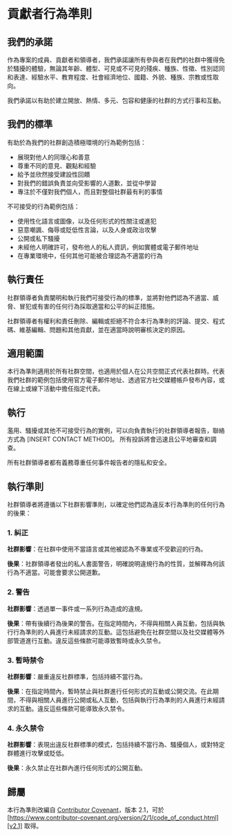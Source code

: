 # 貢獻者行為準則

## 我們的承諾

作為專案的成員、貢獻者和領導者，我們承諾讓所有參與者在我們的社群中獲得免於騷擾的體驗，無論其年齡、體型、可見或不可見的殘疾、種族、性徵、性別認同和表達、經驗水平、教育程度、社會經濟地位、國籍、外貌、種族、宗教或性取向。

我們承諾以有助於建立開放、熱情、多元、包容和健康的社群的方式行事和互動。

## 我們的標準

有助於為我們的社群創造積極環境的行為範例包括：

*   展現對他人的同理心和善意
*   尊重不同的意見、觀點和經驗
*   給予並欣然接受建設性回饋
*   對我們的錯誤負責並向受影響的人道歉，並從中學習
*   專注於不僅對我們個人，而且對整個社群最有利的事情

不可接受的行為範例包括：

*   使用性化語言或圖像，以及任何形式的性關注或進犯
*   惡意嘲諷、侮辱或貶低性言論，以及人身或政治攻擊
*   公開或私下騷擾
*   未經他人明確許可，發布他人的私人資訊，例如實體或電子郵件地址
*   在專業環境中，任何其他可能被合理認為不適當的行為

## 執行責任

社群領導者負責闡明和執行我們可接受行為的標準，並將對他們認為不適當、威脅、冒犯或有害的任何行為採取適當和公平的糾正措施。

社群領導者有權利和責任刪除、編輯或拒絕不符合本行為準則的評論、提交、程式碼、維基編輯、問題和其他貢獻，並在適當時說明審核決定的原因。

## 適用範圍

本行為準則適用於所有社群空間，也適用於個人在公共空間正式代表社群時。代表我們社群的範例包括使用官方電子郵件地址、透過官方社交媒體帳戶發布內容，或在線上或線下活動中擔任指定代表。

## 執行

濫用、騷擾或其他不可接受行為的實例，可以向負責執行的社群領導者報告，聯絡方式為 [INSERT CONTACT METHOD]。
所有投訴將會迅速且公平地審查和調查。

所有社群領導者都有義務尊重任何事件報告者的隱私和安全。

## 執行準則

社群領導者將遵循以下社群影響準則，以確定他們認為違反本行為準則的任何行為的後果：

### 1. 糾正

**社群影響**：在社群中使用不當語言或其他被認為不專業或不受歡迎的行為。

**後果**：社群領導者發出的私人書面警告，明確說明違規行為的性質，並解釋為何該行為不適當。可能會要求公開道歉。

### 2. 警告

**社群影響**：透過單一事件或一系列行為造成的違規。

**後果**：帶有後續行為後果的警告。在指定時間內，不得與相關人員互動，包括與執行行為準則的人員進行未經請求的互動。這包括避免在社群空間以及社交媒體等外部管道進行互動。違反這些條款可能導致暫時或永久禁令。

### 3. 暫時禁令

**社群影響**：嚴重違反社群標準，包括持續不當行為。

**後果**：在指定時間內，暫時禁止與社群進行任何形式的互動或公開交流。在此期間，不得與相關人員進行公開或私人互動，包括與執行行為準則的人員進行未經請求的互動。違反這些條款可能導致永久禁令。

### 4. 永久禁令

**社群影響**：表現出違反社群標準的模式，包括持續不當行為、騷擾個人，或對特定群體進行攻擊或貶低。

**後果**：永久禁止在社群內進行任何形式的公開互動。

## 歸屬

本行為準則改編自 [Contributor Covenant][homepage]，版本 2.1，可於
[https://www.contributor-covenant.org/version/2/1/code_of_conduct.html][v2.1] 取得。

[homepage]: https://www.contributor-covenant.org
[v2.1]: https://www.contributor-covenant.org/version/2/1/code_of_conduct.html
